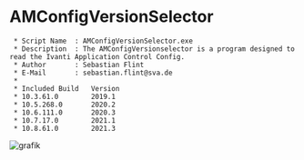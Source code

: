# AMConfigVersionSelector
 


     * Script Name  : AMConfigVersionSelector.exe
     * Description  : The AMConfigVersionselector is a program designed to read the Ivanti Application Control Config.
     * Author       : Sebastian Flint
     * E-Mail       : sebastian.flint@sva.de
     * 
     * Included Build   Version
     * 10.3.61.0        2019.1
     * 10.5.268.0       2020.2
     * 10.6.111.0       2020.3
     * 10.7.17.0        2021.1
     * 10.8.61.0        2021.3
      
![grafik](https://user-images.githubusercontent.com/60140573/160280831-1c9b7619-2b64-4419-ae6b-a80fa24300eb.png)
